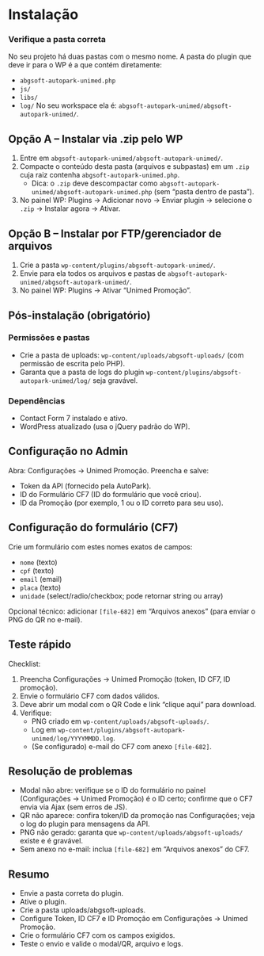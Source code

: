 Instalação
==========

### Verifique a pasta correta

No seu projeto há duas pastas com o mesmo nome. A pasta do plugin que deve ir para o WP é a que contém diretamente:
- `abgsoft-autopark-unimed.php`
- `js/`
- `libs/`
- `log/`
No seu workspace ela é: `abgsoft-autopark-unimed/abgsoft-autopark-unimed/`.

## Opção A – Instalar via .zip pelo WP

1. Entre em `abgsoft-autopark-unimed/abgsoft-autopark-unimed/`.
2. Compacte o conteúdo desta pasta (arquivos e subpastas) em um `.zip` cuja raiz contenha `abgsoft-autopark-unimed.php`.
   - Dica: o `.zip` deve descompactar como `abgsoft-autopark-unimed/abgsoft-autopark-unimed.php` (sem “pasta dentro de pasta”).
3. No painel WP: Plugins → Adicionar novo → Enviar plugin → selecione o `.zip` → Instalar agora → Ativar.

## Opção B – Instalar por FTP/gerenciador de arquivos

1. Crie a pasta `wp-content/plugins/abgsoft-autopark-unimed/`.
2. Envie para ela todos os arquivos e pastas de `abgsoft-autopark-unimed/abgsoft-autopark-unimed/`.
3. No painel WP: Plugins → Ativar “Unimed Promoção”.

## Pós-instalação (obrigatório)

### Permissões e pastas

- Crie a pasta de uploads: `wp-content/uploads/abgsoft-uploads/` (com permissão de escrita pelo PHP).
- Garanta que a pasta de logs do plugin `wp-content/plugins/abgsoft-autopark-unimed/log/` seja gravável.

### Dependências

- Contact Form 7 instalado e ativo.
- WordPress atualizado (usa o jQuery padrão do WP).

## Configuração no Admin

Abra: Configurações → Unimed Promoção. Preencha e salve:

- Token da API (fornecido pela AutoPark).
- ID do Formulário CF7 (ID do formulário que você criou).
- ID da Promoção (por exemplo, 1 ou o ID correto para seu uso).

## Configuração do formulário (CF7)

Crie um formulário com estes nomes exatos de campos:

- `nome` (texto)
- `cpf` (texto)
- `email` (email)
- `placa` (texto)
- `unidade` (select/radio/checkbox; pode retornar string ou array)

Opcional técnico: adicionar `[file-682]` em “Arquivos anexos” (para enviar o PNG do QR no e-mail).

## Teste rápido

Checklist:

1. Preencha Configurações → Unimed Promoção (token, ID CF7, ID promoção).
2. Envie o formulário CF7 com dados válidos.
3. Deve abrir um modal com o QR Code e link “clique aqui” para download.
4. Verifique:
   - PNG criado em `wp-content/uploads/abgsoft-uploads/`.
   - Log em `wp-content/plugins/abgsoft-autopark-unimed/log/YYYYMMDD.log`.
   - (Se configurado) e-mail do CF7 com anexo `[file-682]`.

## Resolução de problemas

- Modal não abre: verifique se o ID do formulário no painel (Configurações → Unimed Promoção) é o ID certo; confirme que o CF7 envia via Ajax (sem erros de JS).
- QR não aparece: confira token/ID da promoção nas Configurações; veja o log do plugin para mensagens da API.
- PNG não gerado: garanta que `wp-content/uploads/abgsoft-uploads/` existe e é gravável.
- Sem anexo no e-mail: inclua `[file-682]` em “Arquivos anexos” do CF7.

## Resumo

- Envie a pasta correta do plugin.
- Ative o plugin.
- Crie a pasta uploads/abgsoft-uploads.
- Configure Token, ID CF7 e ID Promoção em Configurações → Unimed Promoção.
- Crie o formulário CF7 com os campos exigidos.
- Teste o envio e valide o modal/QR, arquivo e logs.